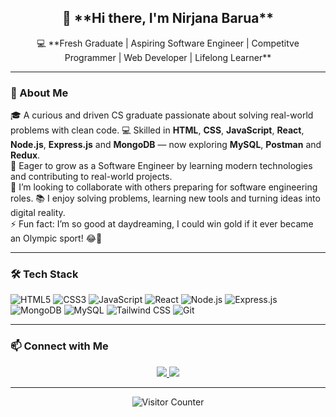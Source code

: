 <!-- GitHub Profile README for Nirjana Barua -->

<h2 align="center">👋 **Hi there, I'm Nirjana Barua**</h2>
<p align="center">💻 **Fresh Graduate | Aspiring Software Engineer | Competitve Programmer | Web Developer | Lifelong Learner**</p>

---

### 🚀 About Me

🎓 A curious and driven CS graduate passionate about solving real-world problems with clean code.
💻 Skilled in **HTML**, **CSS**, **JavaScript**, **React**, **Node.js**, **Express.js** and **MongoDB** — now exploring **MySQL**, **Postman** and **Redux**.  
🌱 Eager to grow as a Software Engineer by learning modern technologies and contributing to real-world projects.  
👯 I’m looking to collaborate with others preparing for software engineering roles.
📚 I enjoy solving problems, learning new tools and turning ideas into digital reality.  
⚡ Fun fact: I’m so good at daydreaming, I could win gold if it ever became an Olympic sport! 😂🏅

---

### 🛠️ Tech Stack

![HTML5](https://img.shields.io/badge/HTML5-E34F26?style=for-the-badge&logo=html5&logoColor=white)
![CSS3](https://img.shields.io/badge/CSS3-1572B6?style=for-the-badge&logo=css3&logoColor=white)
![JavaScript](https://img.shields.io/badge/JavaScript-F7DF1E?style=for-the-badge&logo=javascript&logoColor=black)
![React](https://img.shields.io/badge/React-20232A?style=for-the-badge&logo=react&logoColor=61DAFB)
![Node.js](https://img.shields.io/badge/Node.js-339933?style=for-the-badge&logo=nodedotjs&logoColor=white)
![Express.js](https://img.shields.io/badge/Express.js-000000?style=for-the-badge&logo=express&logoColor=white)
![MongoDB](https://img.shields.io/badge/MongoDB-4EA94B?style=for-the-badge&logo=mongodb&logoColor=white)
![MySQL](https://img.shields.io/badge/MySQL-005C84?style=for-the-badge&logo=mysql&logoColor=white)
![Tailwind CSS](https://img.shields.io/badge/Tailwind_CSS-06B6D4?style=for-the-badge&logo=tailwind-css&logoColor=white)
![Git](https://img.shields.io/badge/Git-F05032?style=for-the-badge&logo=git&logoColor=white)

---

### 📫 Connect with Me

<p align="center">
  <a href="mailto:nirjanamohona@gmail.com">
    <img src="https://img.shields.io/badge/Gmail-D14836?style=for-the-badge&logo=gmail&logoColor=white" />
  </a>
  <a href="https://linkedin.com/in/nirjana-barua" target="_blank">
    <img src="https://img.shields.io/badge/LinkedIn-0077B5?style=for-the-badge&logo=linkedin&logoColor=white" />
  </a>
</p>

---

<p align="center">
  <img src="https://komarev.com/ghpvc/?username=NirjanaBarua&color=blueviolet" alt="Visitor Counter" />
</p>
